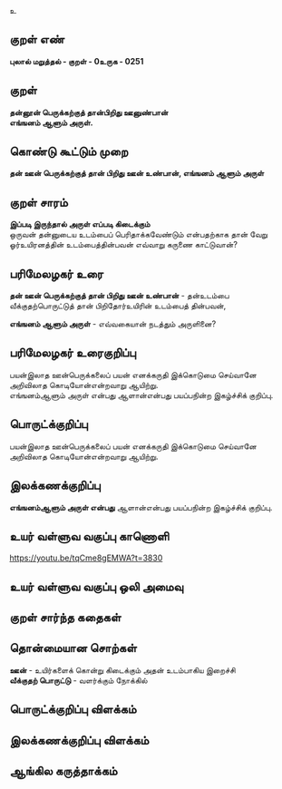 உ

## குறள் எண் 

**புலால் மறுத்தல் - குறள் - 0உருக - 0251**  

## குறள் 

**தன்னூன் பெருக்கற்குத் தான்பிறிது ஊனுண்பான்  
எங்ஙனம் ஆளும் அருள்.**

## கொண்டு கூட்டும் முறை

**தன் ஊன் பெருக்கற்குத் தான் பிறிது ஊன் உண்பான், எங்ஙனம் ஆளும் அருள்**

## குறள் சாரம்   
  
**இப்படி இருந்தால் அருள் எப்படி கிடைக்கும்**  
ஒருவன் தன்னுடைய உடம்பைப் பெரிதாக்கவேண்டும் என்பதற்காக தான் வேறு ஓர்உயிரனத்தின் உடம்பைத்தின்பவன் எவ்வாறு கருணை காட்டுவான்?

## பரிமேலழகர் உரை

**தன் ஊன் பெருக்கற்குத் தான் பிறிது ஊன் உண்பான்** - தன்உடம்பை வீக்குதற்பொருட்டுத் தான் பிறிதோர்உயிரின் உடம்பைத் தின்பவன்,  

**எங்ஙனம் ஆளும் அருள்** - எவ்வகையான் நடத்தும் அருளினை?  

## பரிமேலழகர் உரைகுறிப்பு   

பயன்இலாத ஊன்பெருக்கலைப் பயன் எனக்கருதி இக்கொடுமை செய்வானே அறிவிலாத கொடியோன்என்றவாறு ஆயிற்று.  
எங்ஙனம்ஆளும் அருள் என்பது ஆளான்என்பது பயப்பநின்ற இகழ்ச்சிக் குறிப்பு.  

## பொருட்க்குறிப்பு 

பயன்இலாத ஊன்பெருக்கலைப் பயன் எனக்கருதி இக்கொடுமை செய்வானே அறிவிலாத கொடியோன்என்றவாறு ஆயிற்று.  

## இலக்கணக்குறிப்பு  

**எங்ஙனம்ஆளும் அருள் என்பது** ஆளான்என்பது பயப்பநின்ற இகழ்ச்சிக் குறிப்பு.  

## உயர் வள்ளுவ வகுப்பு காணொளி

https://youtu.be/tqCme8gEMWA?t=3830

## உயர் வள்ளுவ வகுப்பு ஒலி அமைவு 

 
## குறள் சார்ந்த கதைகள் 


## தொன்மையான சொற்கள்

**ஊன்** - உயிர்களைக் கொன்று கிடைக்கும் அதன் உடம்பாகிய இறைச்சி  
**வீக்குதற் பொருட்டு** - வளர்க்கும் நோக்கில்

## பொருட்க்குறிப்பு விளக்கம்


## இலக்கணக்குறிப்பு விளக்கம்


## ஆங்கில கருத்தாக்கம் 


